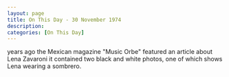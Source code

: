 ```yaml
---
layout: page
title: On This Day - 30 November 1974
description: 
categories: [On This Day]
---
```


<span id="age1"></span> years ago the Mexican magazine "Music Orbe" featured an article about Lena Zavaroni it contained two black and white photos, one of which shows Lena wearing a sombrero.

<!-- Script for calculating number of years ago -->
<script>
var dob = '19741130';
var year = Number(dob.substr(0, 4));
var month = Number(dob.substr(4, 2)) - 1;
var day = Number(dob.substr(6, 2));
var today = new Date();
var age1 = today.getFullYear() - year;
if (today.getMonth() < month || (today.getMonth() == month && today.getDate() < day)) {
age1--;
}
document.getElementById("age1").innerHTML=age1;
</script>

